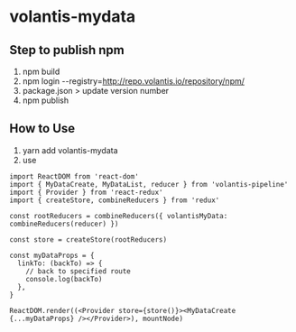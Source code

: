 # volantis-mydata

## Step to publish npm
1. npm build 
2. npm login --registry=http://repo.volantis.io/repository/npm/
3. package.json > update version number 
4. npm publish

## How to Use
1. yarn add volantis-mydata
2. use
```
import ReactDOM from 'react-dom'
import { MyDataCreate, MyDataList, reducer } from 'volantis-pipeline'
import { Provider } from 'react-redux'
import { createStore, combineReducers } from 'redux'

const rootReducers = combineReducers({ volantisMyData: combineReducers(reducer) })

const store = createStore(rootReducers)

const myDataProps = {
  linkTo: (backTo) => {
    // back to specified route
    console.log(backTo)
  },
}

ReactDOM.render((<Provider store={store()}><MyDataCreate {...myDataProps} /></Provider>), mountNode)
```
